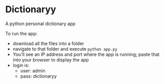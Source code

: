 # Dictionaryy
A python personal dictionary app

To run the app:
- download all the files into a folder
- navigate to that folder and execute `python app.py`
- You'll see an IP address and port where the app is running; paste that into your browser to display the app
- login is:
	- user: admin
	- pass: dictionaryy
